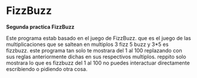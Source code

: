 # FizzBuzz
**Segunda practica FizzBuzz**

Este programa estab basado en el juego de FizzBuzz. que es el juego de 
las multiplicaciones que se saltean en multiplos 3 fizz 5 buzz y 3*5 es 
fizzbuzz.
este programa tan solo te mostrara del 1 al 100 replazando con sus 
reglas 
anteriormente dichas en sus respectivos multiplos. reppito solo mostrara 
lo que es fizzbuzz del 1 al 100 no puedes interactuar directamente 
escribiendo o pidiendo otra cosa. 
